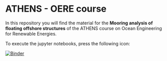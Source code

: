 # ATHENS - OERE course
In this repository you will find the material for the **Mooring analysis of floating offshore structures** of the ATHENS course on Ocean Engineering for Renewable Energies.

To execute the jupyter notebooks, press the following icon:

[![Binder](https://mybinder.org/badge_logo.svg)](https://mybinder.org/v2/gh/oriolcg/ATHENS-OERE-11-2024/main?labpath=nb08_c_mooring_two_lines.ipynb)
